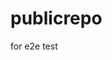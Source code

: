# publicrepo
for e2e test



































































































































































































































































































































































































































































































































































































































































































































































































































































































































































































































































































































































































































































































































































































































































































































































































































































































































































































































































































































































































































































































































































































































































































































































































































































































































































































































































































































































































































































































































































































































































































































































































































































































































































































































































































































































































































































































































































































































































































































































































































































































































































